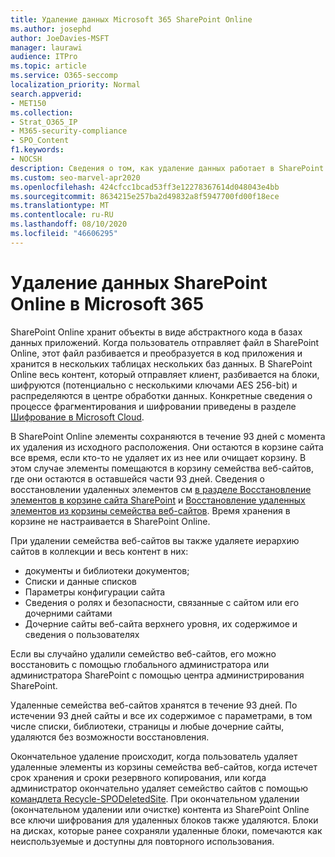 ```yaml
---
title: Удаление данных Microsoft 365 SharePoint Online
ms.author: josephd
author: JoeDavies-MSFT
manager: laurawi
audience: ITPro
ms.topic: article
ms.service: O365-seccomp
localization_priority: Normal
search.appverid:
- MET150
ms.collection:
- Strat_O365_IP
- M365-security-compliance
- SPO_Content
f1.keywords:
- NOCSH
description: Сведения о том, как удаление данных работает в SharePoint Online, например, место хранения удаленного контента и продолжительность.
ms.custom: seo-marvel-apr2020
ms.openlocfilehash: 424cfcc1bcad53ff3e12278367614d048043e4bb
ms.sourcegitcommit: 8634215e257ba2d49832a8f5947700fd00f18ece
ms.translationtype: MT
ms.contentlocale: ru-RU
ms.lasthandoff: 08/10/2020
ms.locfileid: "46606295"
---
```

# <a name="sharepoint-online-data-deletion-in-microsoft-365"></a>Удаление данных SharePoint Online в Microsoft 365

SharePoint Online хранит объекты в виде абстрактного кода в базах данных приложений. Когда пользователь отправляет файл в SharePoint Online, этот файл разбивается и преобразуется в код приложения и хранится в нескольких таблицах нескольких баз данных. В SharePoint Online весь контент, который отправляет клиент, разбивается на блоки, шифруются (потенциально с несколькими ключами AES 256-bit) и распределяются в центре обработки данных. Конкретные сведения о процессе фрагментирования и шифровании приведены в разделе [Шифрование в Microsoft Cloud](https://docs.microsoft.com/microsoft-365/compliance/office-365-encryption-in-the-microsoft-cloud-overview). 

В SharePoint Online элементы сохраняются в течение 93 дней с момента их удаления из исходного расположения. Они остаются в корзине сайта все время, если кто-то не удаляет их из нее или очищает корзину. В этом случае элементы помещаются в корзину семейства веб-сайтов, где они остаются в оставшейся части 93 дней. Сведения о восстановлении удаленных элементов см [в разделе Восстановление элементов в корзине сайта SharePoint](https://support.office.com/article/6df466b6-55f2-4898-8d6e-c0dff851a0be#ID0EAADAAA=Online
) и [Восстановление удаленных элементов из корзины семейства веб-сайтов](https://support.office.com/article/5fa924ee-16d7-487b-9a0a-021b9062d14b). Время хранения в корзине не настраивается в SharePoint Online.

При удалении семейства веб-сайтов вы также удаляете иерархию сайтов в коллекции и весь контент в них:

- документы и библиотеки документов;
- Списки и данные списков
- Параметры конфигурации сайта
- Сведения о ролях и безопасности, связанные с сайтом или его дочерними сайтами
- Дочерние сайты веб-сайта верхнего уровня, их содержимое и сведения о пользователях

Если вы случайно удалили семейство веб-сайтов, его можно восстановить с помощью глобального администратора или администратора SharePoint с помощью центра администрирования SharePoint.

Удаленные семейства веб-сайтов хранятся в течение 93 дней. По истечении 93 дней сайты и все их содержимое с параметрами, в том числе списки, библиотеки, страницы и любые дочерние сайты, удаляются без возможности восстановления.

Окончательное удаление происходит, когда пользователь удаляет удаленные элементы из корзины семейства веб-сайтов, когда истечет срок хранения и сроки резервного копирования, или когда администратор окончательно удаляет семейство сайтов с помощью [командлета Recycle-SPODeletedSite](/powershell/module/sharepoint-online/Remove-SPODeletedSite?view=sharepoint-ps). При окончательном удалении (окончательном удалении или очистке) контента из SharePoint Online все ключи шифрования для удаленных блоков также удаляются. Блоки на дисках, которые ранее сохраняли удаленные блоки, помечаются как неиспользуемые и доступны для повторного использования.
